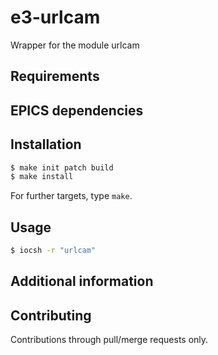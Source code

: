 # e3-urlcam

Wrapper for the module urlcam

<!-- This README.md should be updated as part of creation and should add complementary information about the wrapped module in question (usage, etc.). Once the repository is set up, empty/unused directories should also be purged. -->

## Requirements

<!-- Put requirements here, like:
- libusb
- ...
-->

## EPICS dependencies

<!-- Run `make dep` and put the results here, like:
```sh
$ make dep
require examplemodule,1.0.0
< configured ...
COMMON_DEP_VERSION = 1.0.0
> generated ...
common 1.0.0
```
-->

## Installation

```sh
$ make init patch build
$ make install
```

For further targets, type `make`.

## Usage

```sh
$ iocsh -r "urlcam"
```

## Additional information

<!-- Put design info or links (where the real pages could be in e.g. `docs/design.md`, `docs/usage.md`) to design info here.
-->

## Contributing

Contributions through pull/merge requests only.
